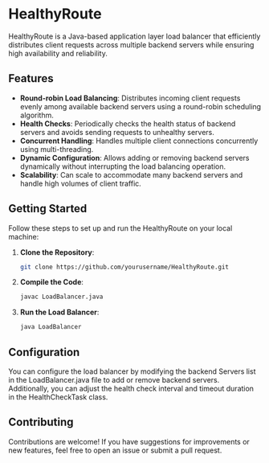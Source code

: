 # HealthyRoute

HealthyRoute is a Java-based application layer load balancer that efficiently distributes client requests across multiple backend servers while ensuring high availability and reliability.

## Features

- **Round-robin Load Balancing**: Distributes incoming client requests evenly among available backend servers using a round-robin scheduling algorithm.
- **Health Checks**: Periodically checks the health status of backend servers and avoids sending requests to unhealthy servers.
- **Concurrent Handling**: Handles multiple client connections concurrently using multi-threading.
- **Dynamic Configuration**: Allows adding or removing backend servers dynamically without interrupting the load balancing operation.
- **Scalability**: Can scale to accommodate many backend servers and handle high volumes of client traffic.

## Getting Started

Follow these steps to set up and run the HealthyRoute on your local machine:

1. **Clone the Repository**: 
   ```bash
   git clone https://github.com/yourusername/HealthyRoute.git
   
2. **Compile the Code**:
   ```bash
   javac LoadBalancer.java

3. **Run the Load Balancer**:
   ```bash
   java LoadBalancer

## Configuration
You can configure the load balancer by modifying the backend Servers list in the LoadBalancer.java file to add or remove backend servers. 
Additionally, you can adjust the health check interval and timeout duration in the HealthCheckTask class.

## Contributing
Contributions are welcome! If you have suggestions for improvements or new features, feel free to open an issue or submit a pull request.
